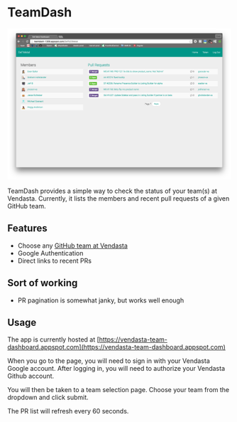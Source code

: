 # TeamDash

![Dashboard Screenshot](img/screen1.png)

TeamDash provides a simple way to check the status of your team(s) at Vendasta.
Currently, it lists the members and recent pull requests of a given GitHub team.

## Features

- Choose any [GitHub team at Vendasta](https://github.com/orgs/vendasta/teams)
- Google Authentication
- Direct links to recent PRs

## Sort of working

- PR pagination is somewhat janky, but works well enough

## Usage

The app is currently hosted at [https://vendasta-team-dashboard.appspot.com](https://vendasta-team-dashboard.appspot.com)

When you go to the page, you will need to sign in with your Vendasta Google account.
After logging in, you will need to authorize your Vendasta Github account.

You will then be taken to a team selection page.  Choose your team from the dropdown
and click submit.

The PR list will refresh every 60 seconds.